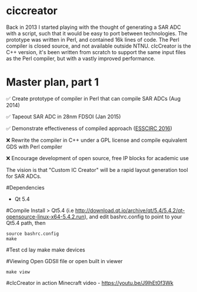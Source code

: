 # ciccreator
Back in 2013 I started playing with the thought of generating a SAR ADC with a script, such that it would be easy to port between technologies. The prototype was written in Perl, and contained 16k lines of code. The Perl compiler is closed source, and not available outside NTNU. cIcCreator is the C++ version, it's been written from scratch to support the same input files as the Perl compiler, but with a vastly improved performance. 

# Master plan, part 1
:white_check_mark: Create prototype of compiler in Perl that can compile SAR ADCs (Aug 2014) 

:white_check_mark: Tapeout SAR ADC in 28nm FDSOI (Jan 2015)

:white_check_mark: Demonstrate effectiveness of compiled approach ([ESSCIRC 2016](http://www.epapers.org/ess2016/ESR/paper_details.php?PHPSESSID=1mkof6sr17ddpdc6thubflica1&paper_id=5064))

:x: Rewrite the compiler in C++ under a GPL license and compile equivalent GDS with Perl compiler

:x: Encourage development of open source, free IP blocks for academic use 

The vision is that "Custom IC Creator" will be a rapid layout generation tool for SAR ADCs. 

#Dependencies
- Qt 5.4

#Compile
Install > Qt5.4 (i.e http://download.qt.io/archive/qt/5.4/5.4.2/qt-opensource-linux-x64-5.4.2.run), and edit bashrc.config to point to your Qt5.4 path, then

    source bashrc.config
    make

#Test
    cd lay
    make
	make devices

#Viewing
Open GDSII file or open built in viewer

    make view

#cIcCreator in action
Minecraft video - https://youtu.be/J9lhEt0f3Wk 


